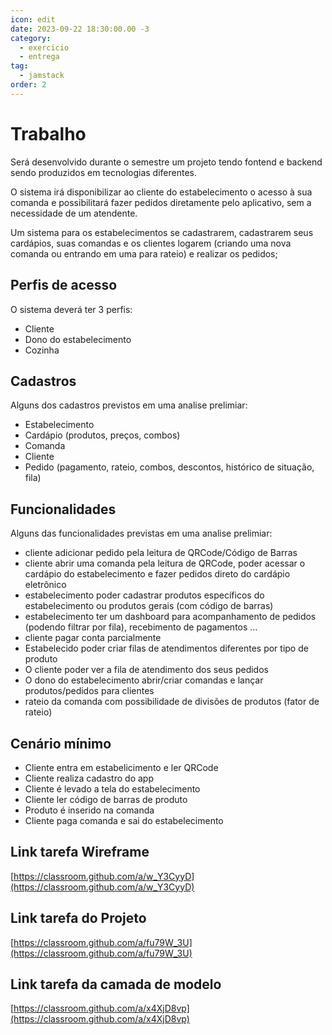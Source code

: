 ```yaml
---
icon: edit
date: 2023-09-22 18:30:00.00 -3
category:
  - exercicio
  - entrega
tag:
  - jamstack
order: 2
---
```


# Trabalho

Será desenvolvido durante o semestre um projeto tendo fontend e backend sendo produzidos em tecnologias diferentes.

O sistema irá disponibilizar ao cliente do estabelecimento o acesso à sua comanda e possibilitará fazer pedidos diretamente pelo aplicativo, sem a necessidade de um atendente.

Um sistema para os estabelecimentos se cadastrarem, cadastrarem seus cardápios, suas comandas e os clientes logarem (criando uma nova comanda ou entrando em uma para rateio)  e realizar os pedidos;

## Perfis de acesso

O sistema deverá ter 3 perfis:

- Cliente
- Dono do estabelecimento
- Cozinha

## Cadastros

Alguns dos cadastros previstos em uma analise prelimiar:

- Estabelecimento
- Cardápio (produtos, preços, combos)
- Comanda
- Cliente
- Pedido (pagamento, rateio, combos, descontos, histórico de situação, fila)

## Funcionalidades

Alguns das funcionalidades previstas em uma analise prelimiar:

- cliente adicionar pedido pela leitura de QRCode/Código de Barras
- cliente abrir uma comanda pela leitura de QRCode, poder acessar o cardápio do estabelecimento e fazer pedidos direto do cardápio eletrônico
- estabelecimento poder cadastrar produtos específicos do estabelecimento ou produtos gerais (com código de barras)
- estabelecimento ter um dashboard para acompanhamento de pedidos (podendo filtrar por fila), recebimento de pagamentos ...
- cliente pagar conta parcialmente
- Estabelecido poder criar filas de atendimentos diferentes por tipo de produto
- O cliente poder ver a fila de atendimento dos seus pedidos
- O dono do estabelecimento abrir/criar comandas e lançar produtos/pedidos para clientes
- rateio da comanda com possibilidade de divisões de produtos (fator de rateio)

## Cenário mínimo

- Cliente entra em estabelicimento e ler QRCode
- Cliente realiza cadastro do app
- Cliente é levado a tela do estabelecimento
- Cliente ler código de barras de produto
- Produto é inserido na comanda
- Cliente paga comanda e sai do estabelecimento


## Link tarefa Wireframe

[https://classroom.github.com/a/w_Y3CyyD](https://classroom.github.com/a/w_Y3CyyD)

## Link tarefa do Projeto

[https://classroom.github.com/a/fu79W_3U](https://classroom.github.com/a/fu79W_3U)

## Link tarefa da camada de modelo

[https://classroom.github.com/a/x4XjD8vp](https://classroom.github.com/a/x4XjD8vp)

